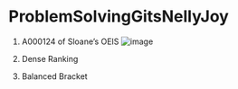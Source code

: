 # ProblemSolvingGitsNellyJoy
1. A000124 of Sloane’s OEIS
   ![image](https://github.com/joynelly/ProblemSolvingGitsNellyJoy/assets/99189201/6ae12668-9cb4-4758-b688-1bc7327cf342)
   
2. Dense Ranking
   
3. Balanced Bracket
